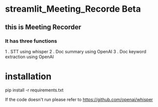 # streamlit_Meeting_Recorde Beta

## this is Meeting Recorder

### It has three functions
1 . STT using whisper
2 . Doc summary using OpenAI
3 . Doc keyword extraction using OpenAI

# installation

pip install -r requirements.txt

If the code doesn't run 
please refer to https://github.com/openai/whisper
